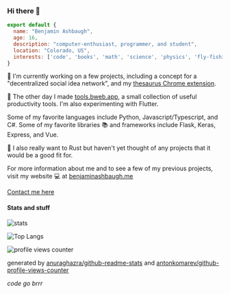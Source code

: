 ### Hi there 👋

```javascript
export default {
  name: "Benjamin Ashbaugh",
  age: 16,
  description: "computer-enthusiast, programmer, and student",
  location: "Colorado, US",
  interests: ['code', 'books', 'math', 'science', 'physics', 'fly-fishing'],
}
```

:telescope: I'm currently working on a few projects, including a concept for a "decentralized social idea network", and my [thesaurus Chrome extension](https://github.com/scitronboy/simply-synonyms).

:thinking: The other day I made [tools.bweb.app](https://tools.bweb.app/), a small collection of useful productivity tools. I'm also experimenting with Flutter.

<!-- :rocket: -->

Some of my favorite languages include Python, Javascript/Typescript, and C#. Some of my favorite libraries :books: and frameworks include Flask, Keras, Express, and Vue.

:seedling: I also really want to Rust but haven't yet thought of any projects that it would be a good fit for. 

For more information about me and to see a few of my previous projects, visit my website :computer: at [benjaminashbaugh.me](https://benjaminashbaugh.me/)

[Contact me here](https://benjaminashbaugh.me/#contact)

#### Stats and stuff

![stats](https://benjamins-readme-stats.vercel.app/api?username=scitronboy&show_icons=true&count_private=true&include_all_commits=true&theme=gruvbox)

![Top Langs](https://benjamins-readme-stats.vercel.app/api/top-langs/?username=scitronboy&layout=compact&theme=gruvbox&num_langs=8)

![profile views counter](https://komarev.com/ghpvc/?username=scitronboy&color=orange)

generated by [anuraghazra/github-readme-stats](https://github.com/scitronboy/github-readme-stats) and [antonkomarev/github-profile-views-counter](https://github.com/antonkomarev/github-profile-views-counter)


_code go brrr_

<!--
**scitronboy/scitronboy** is a ✨ _special_ ✨ repository because its `README.md` (this file) appears on your GitHub profile.

Here are some ideas to get you started:

- 🔭 I’m currently working on ...
- 🌱 I’m currently learning ...
- 👯 I’m looking to collaborate on ...
- 🤔 I’m looking for help with ...
- 💬 Ask me about ...
- 📫 How to reach me: ...
- 😄 Pronouns: ...
- ⚡ Fun fact: ...
-->
